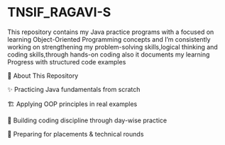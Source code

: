 # TNSIF_RAGAVI-S

This repository contains my Java practice programs with a focused on learning Object-Oriented Programming concepts and
I’m consistently working on strengthening my problem-solving skills,logical thinking and coding skills,through hands-on coding 
also it documents my learning Progress with structured code examples

📘 About This Repository

  ✨ Practicing Java fundamentals from scratch
  
  🏗 Applying OOP principles in real examples
  
  📖 Building coding discipline through day-wise practice
  
  🎯 Preparing for placements & technical rounds


